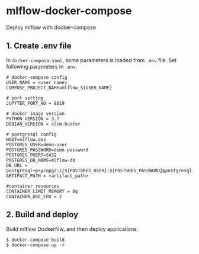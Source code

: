 # mlflow-docker-compose
Deploy mlflow with docker-compose

## 1. Create .env file
In `docker-composa.yaml`, some parameters is loaded from `.env` file.
Set following parameters in `.env`.


```
# docker-compose config
USER_NAME = <user name>
COMPOSE_PROJECT_NAME=mlflow_${USER_NAME}

# port setting
JUPYTER_PORT_NO = 8819

# docker image version
PYTHON_VERSION = 3.7
DEBIAN_VERSION = slim-buster

# postgresql config
HOST=mlflow.dev
POSTGRES_USER=demo-user
POSTGRES_PASSWORD=demo-password
POSTGRES_POERT=5432
POSTGRES_DB_NAME=mlflow-db
DB_URL = postgresql+psycopg2://${POSTGRES_USER}:${POSTGRES_PASSWORD}@postgresql:${POSTGRES_POERT}/${POSTGRES_DB_NAME}
ARTIFACT_PATH = <artifact_path>

#container resources
CONTAINER_LIMIT_MEMORY = 8g
CONTAINER_USE_CPU = 2
```

## 2. Build and deploy
Build mlflow Dockerfilw, and then deploy applications.

```sh
$ docker-compose build
$ docker-compose up -d
```
